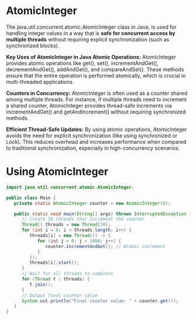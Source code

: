 # AtomicInteger

The java.util.concurrent.atomic.AtomicInteger class in Java, is used for handling integer values in a way that is **safe for concurrent access by multiple threads** without requiring explicit synchronization (such as synchronized blocks).

**Key Uses of AtomicInteger in Java**
**Atomic Operations:** AtomicInteger provides atomic operations like get(), set(), incrementAndGet(), decrementAndGet(), addAndGet(), and compareAndSet(). These methods ensure that the entire operation is performed atomically, which is crucial in multi-threaded applications.

**Counters in Concurrency:** AtomicInteger is often used as a counter shared among multiple threads. For instance, if multiple threads need to increment a shared counter, AtomicInteger provides thread-safe increments via incrementAndGet() and getAndIncrement() without requiring synchronized methods.

**Efficient Thread-Safe Updates:** By using atomic operations, AtomicInteger avoids the need for explicit synchronization (like using synchronized or Lock). This reduces overhead and increases performance when compared to traditional synchronization, especially in high-concurrency scenarios.

# Using AtomicInteger
```java
import java.util.concurrent.atomic.AtomicInteger;

public class Main {
   private static AtomicInteger counter = new AtomicInteger(0);

   public static void main(String[] args) throws InterruptedException {
      // Create 30 threads that increment the counter
      Thread[] threads = new Thread[30];
      for (int i = 0; i < threads.length; i++) {
         threads[i] = new Thread(() -> {
            for (int j = 0; j < 1000; j++) {
               counter.incrementAndGet(); // Atomic increment
            }
         });
         threads[i].start();
      }
      // Wait for all threads to complete
      for (Thread t : threads) {
         t.join();
      }
      // Output final counter value
      System.out.println("Final counter value: " + counter.get());
   }
}

```
